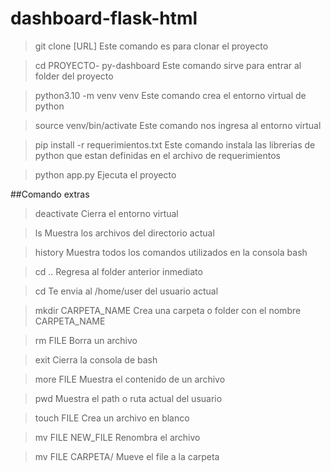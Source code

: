 # dashboard-flask-html

> git clone [URL]
Este comando es para clonar el proyecto

> cd PROYECTO- py-dashboard
Este comando sirve para entrar al folder del proyecto

> python3.10 -m venv venv 
Este comando crea el entorno virtual de python

> source venv/bin/activate 
Este comando nos ingresa al entorno virtual 

> pip install -r requerimientos.txt
Este comando instala las librerias de python que estan definidas en el archivo de requerimientos

> python app.py 
Ejecuta el proyecto 

##Comando extras 

>deactivate
Cierra el entorno virtual

>ls 
Muestra los archivos del directorio actual

>history
Muestra todos los comandos utilizados en la consola bash 

> cd .. 
Regresa al folder anterior inmediato

>cd 
Te envia al /home/user del usuario actual 

> mkdir CARPETA_NAME 
Crea una carpeta o folder con el nombre CARPETA_NAME 

> rm FILE 
Borra un archivo 

> exit 
Cierra la consola de bash 

> more FILE 
Muestra el contenido de un archivo 

> pwd 
Muestra el path o ruta actual del usuario 

> touch FILE 
Crea un archivo en blanco 

> mv FILE NEW_FILE 
Renombra el archivo 

> mv FILE  CARPETA/
Mueve el file a la carpeta